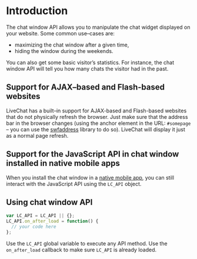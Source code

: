 # Introduction

The chat window API allows you to manipulate the chat widget displayed on your website. Some common use–cases are:

*   maximizing the chat window after a given time,
*   hiding the window during the weekends.

You can also get some basic visitor’s statistics. For instance, the chat window API will tell you how many chats the visitor had in the past.

## Support for AJAX–based and Flash-based websites

LiveChat has a built–in support for AJAX-based and Flash-based websites that do not physically refresh the browser. Just make sure that the address bar in the browser changes (using the anchor element in the URL: `#somepage` – you can use the [swfaddress](http://www.asual.com/swfaddress/) library to do so). LiveChat will display it just as a normal page refresh.

## Support for the JavaScript API in chat window installed in native mobile apps

When you install the chat window in a [native mobile app](https://developers.livechatinc.com/mobile/), you can still interact with the JavaScript API using the `LC_API` object.

## Using chat window API

```js
var LC_API = LC_API || {};
LC_API.on_after_load = function() {
  // your code here
};
```

Use the `LC_API` global variable to execute any API method. Use the `on_after_load` callback to make sure `LC_API` is already loaded.